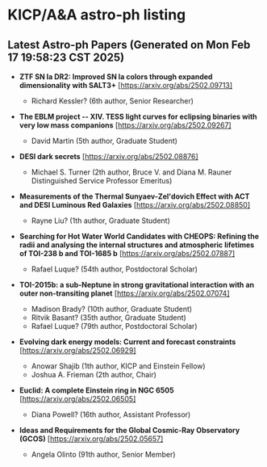 # KICP/A&A astro-ph listing

## Latest Astro-ph Papers (Generated on Mon Feb 17 19:58:23 CST 2025)

- **ZTF SN Ia DR2: Improved SN Ia colors through expanded dimensionality with SALT3+**
[https://arxiv.org/abs/2502.09713]
  + Richard Kessler? (6th author, Senior Researcher)

- **The EBLM project -- XIV. TESS light curves for eclipsing binaries with very low mass companions**
[https://arxiv.org/abs/2502.09267]
  + David Martin (5th author, Graduate Student)

- **DESI dark secrets**
[https://arxiv.org/abs/2502.08876]
  + Michael S. Turner (2th author, Bruce V. and Diana M. Rauner Distinguished Service Professor Emeritus)

- **Measurements of the Thermal Sunyaev-Zel'dovich Effect with ACT and DESI Luminous Red Galaxies**
[https://arxiv.org/abs/2502.08850]
  + Rayne Liu? (1th author, Graduate Student)

- **Searching for Hot Water World Candidates with CHEOPS: Refining the radii and analysing the internal structures and atmospheric lifetimes of TOI-238 b and TOI-1685 b**
[https://arxiv.org/abs/2502.07887]
  + Rafael Luque? (54th author, Postdoctoral Scholar)

- **TOI-2015b: a sub-Neptune in strong gravitational interaction with an outer non-transiting planet**
[https://arxiv.org/abs/2502.07074]
  + Madison Brady? (10th author, Graduate Student)
  + Ritvik Basant? (35th author, Graduate Student)
  + Rafael Luque? (79th author, Postdoctoral Scholar)

- **Evolving dark energy models: Current and forecast constraints**
[https://arxiv.org/abs/2502.06929]
  + Anowar Shajib (1th author, KICP and Einstein Fellow)
  + Joshua A. Frieman (2th author, Chair)

- **Euclid: A complete Einstein ring in NGC 6505**
[https://arxiv.org/abs/2502.06505]
  + Diana Powell? (16th author, Assistant Professor)

- **Ideas and Requirements for the Global Cosmic-Ray Observatory (GCOS)**
[https://arxiv.org/abs/2502.05657]
  + Angela Olinto (91th author, Senior Member)

